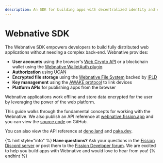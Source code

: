 ```yaml
---
description: An SDK for building apps with decentralized identity and storage
---
```


# Webnative SDK

The Webnative SDK empowers developers to build fully distributed web applications without needing a complex back-end. Webnative provides:

* **User accounts** using the browser's [Web Crypto API](https://developer.mozilla.org/en-US/docs/Web/API/Web\_Crypto\_API) or a blockchain wallet using the [Webnative WalletAuth plugin](https://github.com/fission-codes/webnative-walletauth)
* **Authorization** using [UCAN](https://ucan.xyz/)
* **Encrypted file storage** using the [Webnative File System](./) backed by [IPLD](https://ipld.io/)
* **Key management** using the [AWAKE protocol](https://github.com/ucan-wg/awake) to link devices
* **Platform APIs** for publishing apps from the browser

Webnative applications work offline and store data encrypted for the user by leveraging the power of the web platform.&#x20;

This guide walks through the fundamental concepts for working with the Webnative. We also publish an API reference at [webnative.fission.app](https://webnative.fission.app) and you can view the [source code](https://github.com/fission-codes/webnative) on GitHub.

You can also view the API reference at [deno.land](https://doc.deno.land/https://esm.sh/webnative/) and [paka.dev](https://paka.dev/npm/webnative/).

{% hint style="info" %}
**Have questions?** Ask your questions in the [Fission Discord server](https://fission.codes/discord) or post them to the [Fission Developer forum](https://talk.fission.codes/c/developers/7/none). We are excited to help you build apps with Webnative and would love to hear from you!
{% endhint %}


